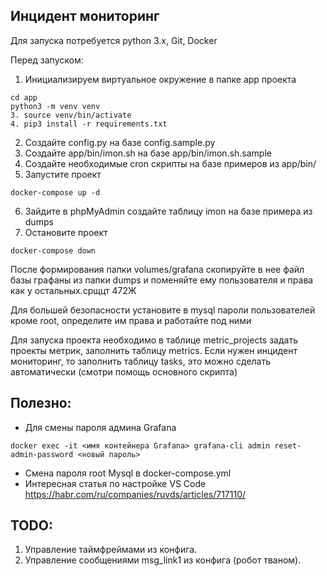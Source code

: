 ## Инцидент мониторинг

Для запуска потребуется python 3.x, Git, Docker

Перед запуском:

1. Инициализируем виртуальное окружение в папке app проекта
```
cd app
python3 -m venv venv
3. source venv/bin/activate
4. pip3 install -r requirements.txt
```
2. Создайте config.py на базе config.sample.py
3. Создайте app/bin/imon.sh на базе app/bin/imon.sh.sample
4. Создайте необходимые cron скрипты на базе примеров из app/bin/
5. Запустите проект
```
docker-compose up -d
```
6. Зайдите в phpMyAdmin создайте таблицу imon на базе примера из dumps
7. Остановите проект
```
docker-compose down
```
После формирования папки volumes/grafana скопируйте в нее файл базы графаны из папки dumps и поменяйте ему пользователя и права как у остальных.срщцт 472Ж

Для большей безопасности установите в mysql пароли пользователей кроме root, определите им права и работайте под ними

Для запуска проекта необходимо в таблице metric_projects задать 
проекты метрик, заполнить таблицу metrics. Если нужен инцидент мониторинг, то 
заполнить таблицу tasks, это можно сделать автоматически (смотри помощь основного скрипта)

## Полезно:
- Для смены пароля админа Grafana 
```
docker exec -it <имя контейнера Grafana> grafana-cli admin reset-admin-password <новый пароль>
```
- Смена пароля root Mysql в docker-compose.yml
- Интересная статья по настройке VS Code https://habr.com/ru/companies/ruvds/articles/717110/



## TODO:
1. Управление таймфреймами из конфига.
2. Управление сообщениями msg_link1 из конфига (робот тваном).